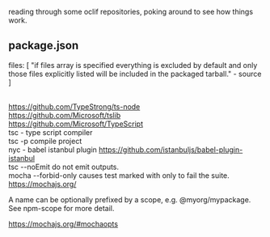 reading through some oclif repositories, poking around to see how things work.

## package.json
files: [ 
"if files array is specified everything is excluded by default and only those files explicitly listed will be included in the packaged tarball." - source
]

</br>https://github.com/TypeStrong/ts-node
</br>https://github.com/Microsoft/tslib
</br>https://github.com/Microsoft/TypeScript
</br>tsc - type script compiler
</br>tsc -p compile project
</br>nyc - babel istanbul plugin https://github.com/istanbuljs/babel-plugin-istanbul
</br>tsc --noEmit do not emit outputs.
</br>mocha --forbid-only causes test marked with only to fail the suite. https://mochajs.org/

A name can be optionally prefixed by a scope, e.g. @myorg/mypackage. See npm-scope for more detail.

https://mochajs.org/#mochaopts
